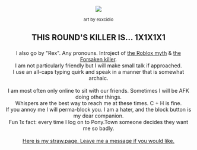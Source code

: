 <p align="center"> <img src="https://imgur.com/ZIiCz3e.png"></p>

<p align="center"><sup>art by exxcidio</sup></p>

## <p align="center"><b>THIS ROUND'S KILLER IS... 1X1X1X1</b></p>

<p align="center">I also go by "Rex". Any pronouns. Introject of <a href="https://roblox.fandom.com/wiki/Community:1x1x1x1">the Roblox myth</a> & <a href="https://forsaken2024.fandom.com/wiki/1x1x1x1">the Forsaken killer</a>. <br>
I am not particularly friendly but I will make small talk if approached. 
  <br> I use an all-caps typing quirk and speak in a manner that is somewhat archaic. <br> <br>
  I am most often only online to sit with our friends. Sometimes I will be AFK doing other things. <br>
  Whispers are the best way to reach me at these times. C + H is fine. <br>
  If you annoy me I will perma-block you. I am a hater, and the block button is my dear companion. <br>
  Fun 1x fact: every time I log on to Pony.Town someone decides they want me so badly.<br> <br>
  <a href="https://dominoeffect.straw.page/">Here is my straw.page. Leave me a message if you would like.</a>




